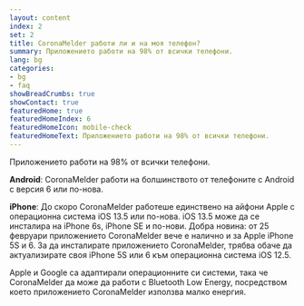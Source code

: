 ```yaml
---
layout: content
index: 2
set: 2
title: CoronaMelder работи ли и на моя телефон?
summary: Приложението работи на 98% от всички телефони.
lang: bg
categories:
- bg
- faq
showBreadCrumbs: true
showContact: true
featuredHome: true
featuredHomeIndex: 6
featuredHomeIcon: mobile-check
featuredHomeText: Приложението работи на 98% от всички телефони.
---
```

Приложението работи на 98% от всички телефони.

**Android**: CoronaMelder работи на болшинството от телефоните с Android с версия 6 или по-нова.

**iPhone**: До скоро CoronaMelder работеше единствено на айфони Apple с операционна система iOS 13.5 или по-нова. iOS 13.5 може да се инсталира на iPhone 6s, iPhone SE и по-нови. Добра новина: от 25 февруари приложението CoronaMelder вече е налично и за Apple iPhone 5S и 6. За да инсталирате приложението CoronaMelder, трябва обаче да актуализирате своя iPhone 5S или 6 към операционна система iOS 12.5.

Apple и Google са адаптирали операционните си системи, така че CoronaMelder да може да работи с Bluetooth Low Energy, посредством което приложението CoronaMelder използва малко енергия.
